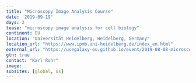 ```yaml
---
title: "Microscopy Image Analysis Course"
date: '2019-09-19'
days: 2
tease: "microscopy image analysis for cell biology"
continent: EU
location: "Universität Heidelberg, Heidelberg, Germany"
location_url: "https://www.ipmb.uni-heidelberg.de/index_en.html"
external_url: "https://usegalaxy-eu.github.io/event/2019-08-08-microscopy-imaging-analysis/plain.html"
gtn: true
contact: "Karl Rohr"
image: 
subsites: [global, us]
---
```


